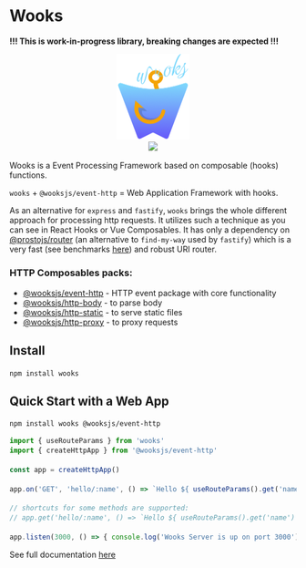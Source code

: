 # Wooks

**!!! This is work-in-progress library, breaking changes are expected !!!**

<p align="center">
<img src="../../logo.png" width="128px"><br>
<a  href="https://github.com/wooksjs/wooksjs/blob/main/LICENSE">
    <img src="https://img.shields.io/badge/License-MIT-green?style=for-the-badge" />
</a>
</p>

Wooks is a Event Processing Framework based on composable (hooks) functions.

`wooks` + `@wooksjs/event-http` = Web Application Framework with hooks.

As an alternative for `express` and `fastify`, `wooks` brings the whole different approach for processing http requests.
It utilizes such a technique as you can see in React Hooks or Vue Composables. It has only a dependency on [@prostojs/router](https://github.com/prostojs/router) (an alternative to `find-my-way` used by `fastify`) which is a very fast (see benchmarks [here](https://github.com/prostojs/router-benchmark)) and robust URI router. 

### HTTP Composables packs:

- [@wooksjs/event-http](https://github.com/wooksjs/wooksjs/tree/main/packages/event-http) - HTTP event package with core functionality
- [@wooksjs/http-body](https://github.com/wooksjs/wooksjs/tree/main/packages/http-body) - to parse body
- [@wooksjs/http-static](https://github.com/wooksjs/wooksjs/tree/main/packages/http-static) - to serve static files
- [@wooksjs/http-proxy](https://github.com/wooksjs/wooksjs/tree/main/packages/http-proxy) - to proxy requests

## Install

`npm install wooks`

## Quick Start with a Web App

`npm install wooks @wooksjs/event-http`

```js
import { useRouteParams } from 'wooks'
import { createHttpApp } from '@wooksjs/event-http'

const app = createHttpApp()

app.on('GET', 'hello/:name', () => `Hello ${ useRouteParams().get('name') }!`)

// shortcuts for some methods are supported:
// app.get('hello/:name', () => `Hello ${ useRouteParams().get('name') }!`)

app.listen(3000, () => { console.log('Wooks Server is up on port 3000') })
```
See full documentation [here](https://github.com/wooksjs/wooksjs/tree/main/packages/event-http)
